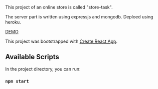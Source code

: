 This project of an online store is called "store-task".

The server part is written using expressjs and mongodb. Deploed using heroku.

[DEMO](https://github.com/facebook/create-react-app)

This project was bootstrapped with [Create React App](https://github.com/facebook/create-react-app).

## Available Scripts

In the project directory, you can run:

### `npm start`
